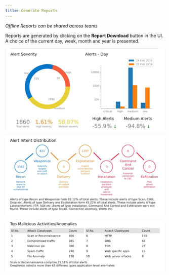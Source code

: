 ```yaml
---
title: Generate Reports
---
```


*Offline Reports can be shared across teams*

Reports are generated by clicking on the **Report Download** button in the UI. A choice of the current day, week, month and year is presented.


![Report Summary](../img/deepfence_reportpage.jpg)

![Report Alerts](../img/deepfence_reportpagealerts.jpg)

![Report Anomalies](../img/deepfence_reportpageanamolies.jpg)


